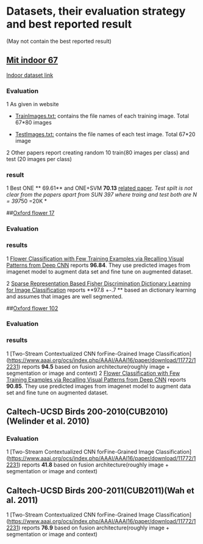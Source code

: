 # Datasets, their evaluation strategy and best reported result
(May not contain the best reported result) 

## [Mit indoor 67](http://web.mit.edu/torralba/www/indoor.html)
[Indoor dataset link](http://groups.csail.mit.edu/vision/LabelMe/NewImages/indoorCVPR_09.tar)
### Evaluation 
1 As given in website
  * [TrainImages.txt:](http://web.mit.edu/torralba/www/TrainImages.txt) contains the file names of each training image. Total 67*80 images

  * [TestImages.txt:](http://web.mit.edu/torralba/www/TestImages.txt) contains the file names of each test image. Total 67*20 image

2 Other papers report creating random 10  train(80 images per class) and test (20 images per class)

### result
1 Best ONE ** 69.61**  and ONE+SVM **70.13** [related paper](http://bigml.cs.tsinghua.edu.cn/~lingxi/PDFs/Xie_ICMR15_ONE.pdf). *Test spilt is not clear from the papers apart from SUN 397 where traing and test both are N = 397*50 =20K *


##[Oxford flower 17](http://www.robots.ox.ac.uk/~vgg/data/flowers/102/)

### Evaluation

### results
1 [Flower Classification with Few Training Examples via Recalling Visual Patterns from Deep CNN](http://www.csie.ntu.edu.tw/~r01944012/cvgip15_flower.pdf)
 reports **96.84**. They use predicted images from imagenet model to augment data set and fine tune on augmented dataset.

2 [Sparse Representation Based Fisher Discrimination Dictionary Learning for Image Classification](http://link.springer.com/article/10.1007/s11263-014-0722-8)
reports **97.8 +-.7 ** based an dictionary learning and assumes that images are well segmented.


##[Oxford flower 102](http://www.robots.ox.ac.uk/~vgg/data/flowers/102/)


### Evaluation


### results
1 [Two-Stream Contextualized CNN forFine-Grained Image Classification] (https://www.aaai.org/ocs/index.php/AAAI/AAAI16/paper/download/11772/12231) reports **94.5** based on fusion architecture(roughly image + segmentation or image and context)
2 [Flower Classification with Few Training Examples via Recalling Visual Patterns from Deep CNN](http://www.csie.ntu.edu.tw/~r01944012/cvgip15_flower.pdf)
 reports **90.85**. They use predicted images from imagenet model to augment data set and fine tune on augmented dataset.


## Caltech-UCSD Birds 200-2010(CUB2010)(Welinder et al. 2010)

### Evaluation
1 [Two-Stream Contextualized CNN forFine-Grained Image Classification] (https://www.aaai.org/ocs/index.php/AAAI/AAAI16/paper/download/11772/12231) reports **41.8** based on fusion architecture(roughly image + segmentation or image and context)

##  Caltech-UCSD Birds 200-2011(CUB2011)(Wah et al. 2011)

1 [Two-Stream Contextualized CNN forFine-Grained Image Classification] (https://www.aaai.org/ocs/index.php/AAAI/AAAI16/paper/download/11772/12231) reports **76.9** based on fusion architecture(roughly image + segmentation or image and context)
